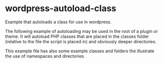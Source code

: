 # wordpress-autoload-class
Example that autoloads a class for use in wordpress. 

The following example of autoloading may be used in the root of a plugin or theme. 
It will autoload PHP classes that are placed in the classes folder (relative to the file the script is placed in) 
and obviously deeper directories.

This example file has also some example classes and folders the illustrate the use of namespaces and directories.
